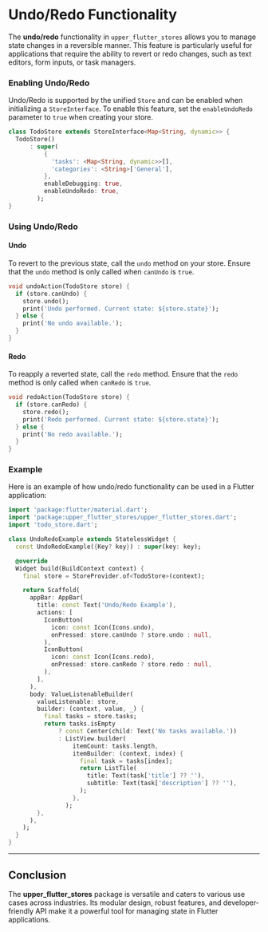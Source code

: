 # Undo/Redo Functionality

The **undo/redo** functionality in `upper_flutter_stores` allows you to manage state changes in a reversible manner. This feature is particularly useful for applications that require the ability to revert or redo changes, such as text editors, form inputs, or task managers.

### Enabling Undo/Redo
Undo/Redo is supported by the unified `Store` and can be enabled when initializing a `StoreInterface`. To enable this feature, set the `enableUndoRedo` parameter to `true` when creating your store.

```dart
class TodoStore extends StoreInterface<Map<String, dynamic>> {
  TodoStore()
      : super(
          {
            'tasks': <Map<String, dynamic>>[],
            'categories': <String>['General'],
          },
          enableDebugging: true,
          enableUndoRedo: true,
        );
}
```

### Using Undo/Redo

#### Undo
To revert to the previous state, call the `undo` method on your store. Ensure that the `undo` method is only called when `canUndo` is `true`.

```dart
void undoAction(TodoStore store) {
  if (store.canUndo) {
    store.undo();
    print('Undo performed. Current state: ${store.state}');
  } else {
    print('No undo available.');
  }
}
```

#### Redo
To reapply a reverted state, call the `redo` method. Ensure that the `redo` method is only called when `canRedo` is `true`.

```dart
void redoAction(TodoStore store) {
  if (store.canRedo) {
    store.redo();
    print('Redo performed. Current state: ${store.state}');
  } else {
    print('No redo available.');
  }
}
```

### Example
Here is an example of how undo/redo functionality can be used in a Flutter application:

```dart
import 'package:flutter/material.dart';
import 'package:upper_flutter_stores/upper_flutter_stores.dart';
import 'todo_store.dart';

class UndoRedoExample extends StatelessWidget {
  const UndoRedoExample({Key? key}) : super(key: key);

  @override
  Widget build(BuildContext context) {
    final store = StoreProvider.of<TodoStore>(context);

    return Scaffold(
      appBar: AppBar(
        title: const Text('Undo/Redo Example'),
        actions: [
          IconButton(
            icon: const Icon(Icons.undo),
            onPressed: store.canUndo ? store.undo : null,
          ),
          IconButton(
            icon: const Icon(Icons.redo),
            onPressed: store.canRedo ? store.redo : null,
          ),
        ],
      ),
      body: ValueListenableBuilder(
        valueListenable: store,
        builder: (context, value, _) {
          final tasks = store.tasks;
          return tasks.isEmpty
              ? const Center(child: Text('No tasks available.'))
              : ListView.builder(
                  itemCount: tasks.length,
                  itemBuilder: (context, index) {
                    final task = tasks[index];
                    return ListTile(
                      title: Text(task['title'] ?? ''),
                      subtitle: Text(task['description'] ?? ''),
                    );
                  },
                );
        },
      ),
    );
  }
}
```

---

## Conclusion
The **upper_flutter_stores** package is versatile and caters to various use cases across industries. Its modular design, robust features, and developer-friendly API make it a powerful tool for managing state in Flutter applications.

